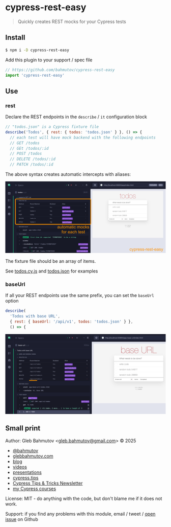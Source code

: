 # cypress-rest-easy

> Quickly creates REST mocks for your Cypress tests

## Install

```bash
$ npm i -D cypress-rest-easy
```

Add this plugin to your support / spec file

```js
// https://github.com/bahmutov/cypress-rest-easy
import 'cypress-rest-easy'
```

## Use

### rest

Declare the REST endpoints in the `describe` / `it` configuration block

```js
// "todos.json" is a Cypress fixture file
describe('Todos', { rest: { todos: 'todos.json' } }, () => {
  // each test will have mock backend with the following endpoints
  // GET /todos
  // GEt /todos/:id
  // POST /todos
  // DELETE /todos/:id
  // PATCH /todos/:id
```

The above syntax creates automatic intercepts with aliases:

![Automatic mocks](./images/rest.png)

The fixture file should be an array of items.

See [todos.cy.js](./cypress/e2e/todos.cy.js) and [todos.json](./cypress/fixtures/todos.json) for examples

### baseUrl

If all your REST endpoints use the same prefix, you can set the `baseUrl` option

```js
describe(
  'Todos with base URL',
  { rest: { baseUrl: '/api/v1', todos: 'todos.json' } },
  () => {
```

![Base URL option routes](./images/base-url.png)

## Small print

Author: Gleb Bahmutov &lt;gleb.bahmutov@gmail.com&gt; &copy; 2025

- [@bahmutov](https://twitter.com/bahmutov)
- [glebbahmutov.com](https://glebbahmutov.com)
- [blog](https://glebbahmutov.com/blog)
- [videos](https://www.youtube.com/glebbahmutov)
- [presentations](https://slides.com/bahmutov)
- [cypress.tips](https://cypress.tips)
- [Cypress Tips & Tricks Newsletter](https://cypresstips.substack.com/)
- [my Cypress courses](https://cypress.tips/courses)

License: MIT - do anything with the code, but don't blame me if it does not work.

Support: if you find any problems with this module, email / tweet /
[open issue](https://github.com/bahmutov/cypress-rest-easy/issues) on Github
